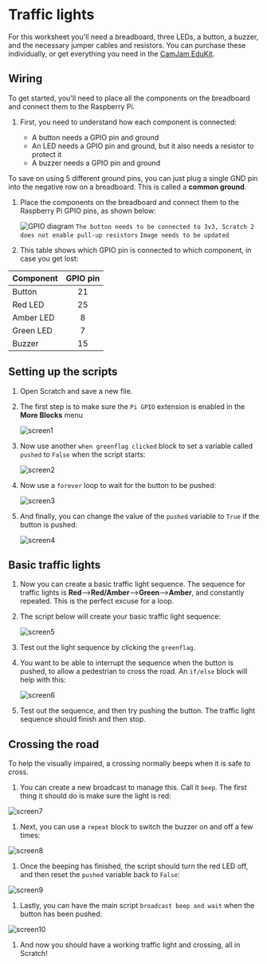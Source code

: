 # Traffic lights

For this worksheet you'll need a breadboard, three LEDs, a button, a buzzer, and the necessary jumper cables and resistors. You can purchase these individually, or get everything you need in the [CamJam EduKit](https://thepihut.com/products/camjam-edukit).

## Wiring

To get started, you'll need to place all the components on the breadboard and connect them to the Raspberry Pi.

1. First, you need to understand how each component is connected:

    - A button needs a GPIO pin and ground
    - An LED needs a GPIO pin and ground, but it also needs a resistor to protect it
    - A buzzer needs a GPIO pin and ground

To save on using 5 different ground pins, you can just plug a single GND pin into the negative row on a breadboard. This is called a **common ground**.

1. Place the components on the breadboard and connect them to the Raspberry Pi GPIO pins, as shown below:

    ![GPIO diagram](images/camjam1wiring.png)
    ``The button needs to be connected to 3v3, Scratch 2 does not enable pull-up resistors``
    ``Image needs to be updated``

1. This table shows which GPIO pin is connected to which component, in case you get lost:

| Component | GPIO pin |
| --------- | :------: |
| Button    | 21       |
| Red LED   | 25       |
| Amber LED | 8        |
| Green LED | 7        |
| Buzzer    | 15       |

## Setting up the scripts

1. Open Scratch and save a new file.

1. The first step is to make sure the `Pi GPIO` extension is enabled in the **More Blocks** menu

    ![screen1](images/new-blocks.png)

1. Now use another `when greenflag clicked` block to set a variable called `pushed` to `False` when the script starts:

    ![screen2](images/screen2.png)

1. Now use a `forever` loop to wait for the button to be pushed:

    ![screen3](images/screen3.png)

1. And finally, you can change the value of the `pushed` variable to `True` if the button is pushed:

    ![screen4](images/screen4.png)

## Basic traffic lights

1. Now you can create a basic traffic light sequence. The sequence for traffic lights is **Red**-->**Red/Amber**-->**Green**-->**Amber**, and constantly repeated. This is the perfect excuse for a loop.

1. The script below will create your basic traffic light sequence:

    ![screen5](images/screen5.png)

1. Test out the light sequence by clicking the `greenflag`.

1. You want to be able to interrupt the sequence when the button is pushed, to allow a pedestrian to cross the road. An `if/else` block will help with this:

    ![screen6](images/screen6.png)

1. Test out the sequence, and then try pushing the button. The traffic light sequence should finish and then stop.

## Crossing the road

To help the visually impaired, a crossing normally beeps when it is safe to cross.

1. You can create a new broadcast to manage this. Call it `beep`. The first thing it should do is make sure the light is red:

![screen7](images/screen7.png)

1. Next, you can use a `repeat` block to switch the buzzer on and off a few times:

![screen8](images/screen8.png)

1. Once the beeping has finished, the script should turn the red LED off, and then reset the `pushed` variable back to `False`:

![screen9](images/screen9.png)

1. Lastly, you can have the main script `broadcast beep and wait` when the button has been pushed:

![screen10](images/screen10.png)

1. And now you should have a working traffic light and crossing, all in Scratch!
